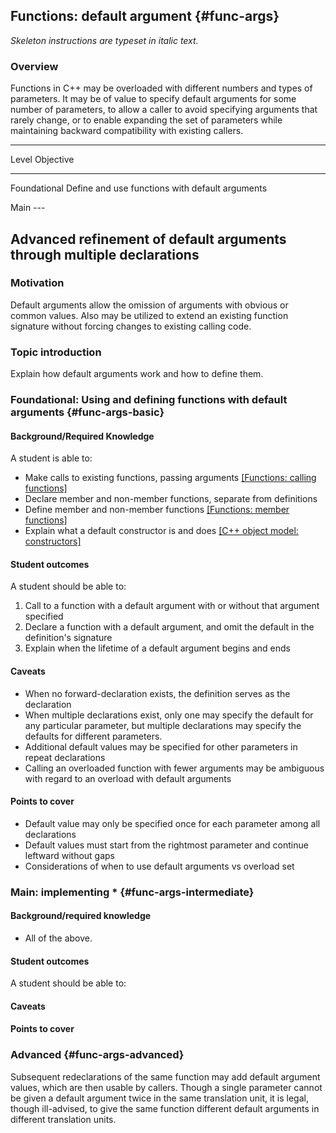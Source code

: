 ## Functions: default argument {#func-args}
_Skeleton instructions are typeset in italic text._

### Overview

Functions in C++ may be overloaded with different numbers and types of 
parameters. It may be of value to specify default arguments for some number 
of parameters, to allow a caller to avoid specifying arguments that 
rarely change, or to enable expanding the set of parameters while 
maintaining backward compatibility with existing callers.

------------------------------------------------------------------------
Level             Objective
----------------- ------------------------------------------------------
Foundational      Define and use functions with default arguments

Main              ---

Advanced          refinement of default arguments through multiple
                  declarations
------------------------------------------------------------------------

### Motivation

Default arguments allow the omission of arguments with obvious or common
values. Also may be utilized to extend an existing function signature 
without forcing changes to existing calling code.

### Topic introduction

Explain how default arguments work and how to define them.

### Foundational: Using and defining functions with default arguments {#func-args-basic}

#### Background/Required Knowledge

A student is able to:

* Make calls to existing functions, passing arguments [[Functions: calling functions]][1]
* Declare member and non-member functions, separate from definitions
* Define member and non-member functions [[Functions: member functions]][2]
* Explain what a default constructor is and does [[C++ object model: constructors]][3]

#### Student outcomes

A student should be able to:

1. Call to a function with a default argument with or without that argument specified
2. Declare a function with a default argument, and omit the default in the definition's signature
3. Explain when the lifetime of a default argument begins and ends


#### Caveats

* When no forward-declaration exists, the definition serves as the declaration
* When multiple declarations exist, only one may specify the default for any particular parameter, but multiple declarations may specify the defaults for different parameters.
* Additional default values may be specified for other parameters in repeat declarations
* Calling an overloaded function with fewer arguments may be ambiguous with regard to an overload with default arguments

#### Points to cover

* Default value may only be specified once for each parameter among all declarations
* Default values must start from the rightmost parameter and continue leftward without gaps
* Considerations of when to use default arguments vs overload set

### Main: implementing * {#func-args-intermediate}

#### Background/required knowledge

* All of the above.

#### Student outcomes

A student should be able to:

#### Caveats


#### Points to cover

### Advanced {#func-args-advanced}

Subsequent redeclarations of the same function may add default argument
values, which are then usable by callers.
Though a single parameter cannot be given a default argument twice in the same 
translation unit, it is legal, though ill-advised, to give the same
function different default arguments in different translation units.


[1]: ../functions/calling-functions.md
[2]: ../functions/member-functions.md
[3]: ../object-model/constructors.md
